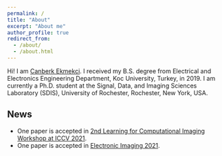 ```yaml
---
permalink: /
title: "About"
excerpt: "About me"
author_profile: true
redirect_from: 
  - /about/
  - /about.html
---
```


Hi! I am [Canberk Ekmekci](http://ipa-reader.xyz/?text=d%CA%92anb%C9%9B%C9%BEk%CA%B0%20ek%CC%9Fmek%CC%9Fd%CA%92i). I received my B.S. degree from Electrical and Electronics Engineering Department, Koc University, Turkey, in 2019. I am currently a Ph.D. student at the Signal, Data, and Imaging Sciences Laboratory (SDIS), University of Rochester, Rochester, New York, USA.


News
---
* One paper is accepted in [2nd Learning for Computational Imaging Workshop at ICCV 2021](https://sites.google.com/view/lci-iccv2021). 
* One paper is accepted in [Electronic Imaging 2021](http://www.imaging.org/site/IST/IST/Conferences/EI/EI_2021/Conference/C_COIMG.aspx). 
